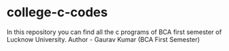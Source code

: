 # college-c-codes
In this repository you can find all the c programs of BCA first semester of Lucknow University.
Author - Gaurav Kumar (BCA First Semester)
